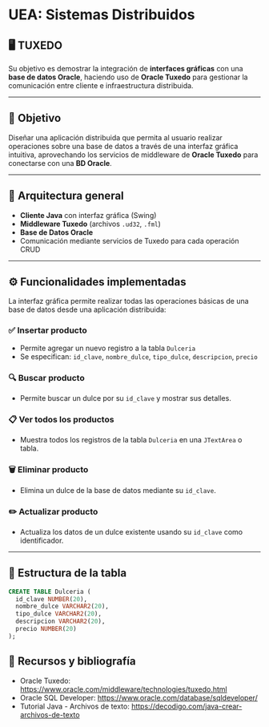 # UEA: Sistemas Distribuidos

## 🖥️ TUXEDO

Su objetivo es demostrar la integración de **interfaces gráficas** con una **base de datos Oracle**, haciendo uso de **Oracle Tuxedo** para gestionar la comunicación entre cliente e infraestructura distribuida.

---

## 🎯 Objetivo

Diseñar una aplicación distribuida que permita al usuario realizar operaciones sobre una base de datos a través de una interfaz gráfica intuitiva, aprovechando los servicios de middleware de **Oracle Tuxedo** para conectarse con una **BD Oracle**.

---

##  📌  Arquitectura general

- **Cliente Java** con interfaz gráfica (Swing)
- **Middleware Tuxedo** (archivos `.ud32`, `.fml`)
- **Base de Datos Oracle**
- Comunicación mediante servicios de Tuxedo para cada operación CRUD

---

## ⚙️ Funcionalidades implementadas

La interfaz gráfica permite realizar todas las operaciones básicas de una base de datos desde una aplicación distribuida:

### ✅ Insertar producto

- Permite agregar un nuevo registro a la tabla `Dulceria`
- Se especifican: `id_clave`, `nombre_dulce`, `tipo_dulce`, `descripcion`, `precio`

### 🔍 Buscar producto

- Permite buscar un dulce por su `id_clave` y mostrar sus detalles.

### 📋 Ver todos los productos

- Muestra todos los registros de la tabla `Dulceria` en una `JTextArea` o tabla.

### 🗑 Eliminar producto

- Elimina un dulce de la base de datos mediante su `id_clave`.

### ✏️ Actualizar producto

- Actualiza los datos de un dulce existente usando su `id_clave` como identificador.

---

## 🧾 Estructura de la tabla

```sql
CREATE TABLE Dulceria (
  id_clave NUMBER(20),
  nombre_dulce VARCHAR2(20),
  tipo_dulce VARCHAR2(20),
  descripcion VARCHAR2(20),
  precio NUMBER(20)
);
```

## 🔗 Recursos y bibliografía

- Oracle Tuxedo: https://www.oracle.com/middleware/technologies/tuxedo.html
- Oracle SQL Developer: https://www.oracle.com/database/sqldeveloper/
- Tutorial Java - Archivos de texto: https://decodigo.com/java-crear-archivos-de-texto
